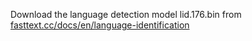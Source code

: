 Download the language detection model lid.176.bin from [fasttext.cc/docs/en/language-identification](https://fasttext.cc/docs/en/language-identification.html)
